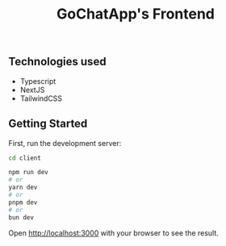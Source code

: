 <h1 align="center">GoChatApp's Frontend</h1>
<br/>

## Technologies used
* Typescript
* NextJS
* TailwindCSS

## Getting Started

First, run the development server:

```bash
cd client

npm run dev
# or
yarn dev
# or
pnpm dev
# or
bun dev
```
Open [http://localhost:3000](http://localhost:3000) with your browser to see the result.